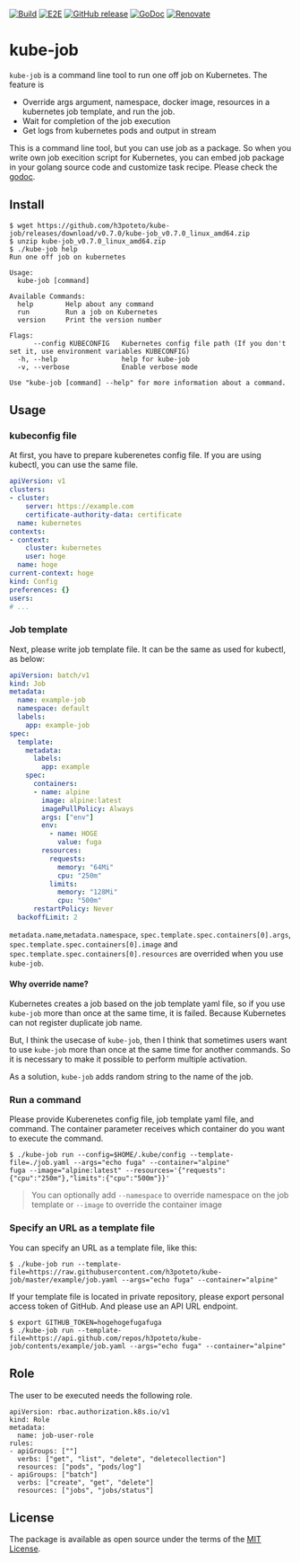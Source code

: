 [![Build](https://github.com/h3poteto/kube-job/workflows/Build/badge.svg)](https://github.com/h3poteto/kube-job/actions?query=workflow%3ABuild)
[![E2E](https://github.com/h3poteto/kube-job/workflows/E2E/badge.svg)](https://github.com/h3poteto/kube-job/actions?query=workflow%3AE2E)
[![GitHub release](http://img.shields.io/github/release/h3poteto/kube-job.svg?style=flat)](https://github.com/h3poteto/kube-job/releases)
[![GoDoc](https://godoc.org/github.com/h3poteto/kube-job/pkg/job?status.svg)](https://godoc.org/github.com/h3poteto/kube-job/pkg/job)
[![Renovate](https://img.shields.io/badge/renovate-enabled-brightgreen.svg)](https://renovatebot.com)

# kube-job

`kube-job` is a command line tool to run one off job on Kubernetes. The feature is

- Override args argument, namespace, docker image, resources in a kubernetes job template, and run the job.
- Wait for completion of the job execution
- Get logs from kubernetes pods and output in stream

This is a command line tool, but you can use job as a package. So when you write own job execition script for Kubernetes, you can embed job package in your golang source code and customize task recipe. Please check the [godoc](https://godoc.org/github.com/h3poteto/kube-job/pkg/job).

## Install
```
$ wget https://github.com/h3poteto/kube-job/releases/download/v0.7.0/kube-job_v0.7.0_linux_amd64.zip
$ unzip kube-job_v0.7.0_linux_amd64.zip
$ ./kube-job help
Run one off job on kubernetes

Usage:
  kube-job [command]

Available Commands:
  help        Help about any command
  run         Run a job on Kubernetes
  version     Print the version number

Flags:
      --config KUBECONFIG   Kubernetes config file path (If you don't set it, use environment variables KUBECONFIG)
  -h, --help                help for kube-job
  -v, --verbose             Enable verbose mode

Use "kube-job [command] --help" for more information about a command.
```

## Usage
### kubeconfig file
At first, you have to prepare kuberenetes config file. If you are using kubectl, you can use the same file.

```yaml
apiVersion: v1
clusters:
- cluster:
    server: https://example.com
    certificate-authority-data: certificate
  name: kubernetes
contexts:
- context:
    cluster: kubernetes
    user: hoge
  name: hoge
current-context: hoge
kind: Config
preferences: {}
users:
# ...
```

### Job template
Next, please write job template file. It can be the same as used for kubectl, as below:

```yaml
apiVersion: batch/v1
kind: Job
metadata:
  name: example-job
  namespace: default
  labels:
    app: example-job
spec:
  template:
    metadata:
      labels:
        app: example
    spec:
      containers:
      - name: alpine
        image: alpine:latest
        imagePullPolicy: Always
        args: ["env"]
        env:
          - name: HOGE
            value: fuga
        resources:
          requests:
            memory: "64Mi"
            cpu: "250m"
          limits:
            memory: "128Mi"
            cpu: "500m"
      restartPolicy: Never
  backoffLimit: 2

```

`metadata.name`,`metadata.namespace`, `spec.template.spec.containers[0].args`, `spec.template.spec.containers[0].image` and `spec.template.spec.containers[0].resources` are overrided when you use `kube-job`.

#### Why override name?
Kubernetes creates a job based on the job template yaml file, so if you use `kube-job` more than once at the same time, it is failed.
Because Kubernetes can not register duplicate job name.

But, I think the usecase of `kube-job`, then I think that sometimes users want to use `kube-job` more than once at the same time for another commands.
So it is necessary to make it possible to perform multiple activation.

As a solution, `kube-job` adds random string to the name of the job.


### Run a command

Please provide Kuberenetes config file, job template yaml file, and command.
The container parameter receives which container do you want to execute the command.

```
$ ./kube-job run --config=$HOME/.kube/config --template-file=./job.yaml --args="echo fuga" --container="alpine"
fuga --image="alpine:latest" --resources='{"requests":{"cpu":"250m"},"limits":{"cpu":"500m"}}'
```

> You can optionally add `--namespace` to override namespace on the job template or `--image` to override the container image 

### Specify an URL as a template file

You can specify an URL as a template file, like this:

```
$ ./kube-job run --template-file=https://raw.githubusercontent.com/h3poteto/kube-job/master/example/job.yaml --args="echo fuga" --container="alpine"
```

If your template file is located in private repository, please export personal access token of GitHub. And please use an API URL endpoint.

```
$ export GITHUB_TOKEN=hogehogefugafuga
$ ./kube-job run --template-file=https://api.github.com/repos/h3poteto/kube-job/contents/example/job.yaml --args="echo fuga" --container="alpine"
```

## Role

The user to be executed needs the following role.

```
apiVersion: rbac.authorization.k8s.io/v1
kind: Role
metadata:
  name: job-user-role
rules:
- apiGroups: [""]
  verbs: ["get", "list", "delete", "deletecollection"]
  resources: ["pods", "pods/log"]
- apiGroups: ["batch"]
  verbs: ["create", "get", "delete"]
  resources: ["jobs", "jobs/status"]
```

## License
The package is available as open source under the terms of the [MIT License](https://opensource.org/licenses/MIT).
